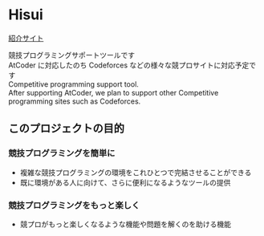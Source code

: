 # Hisui

[紹介サイト](https://adenohitu.github.io/Hisui-introduce/)

競技プログラミングサポートツールです  
AtCoder に対応したのち Codeforces などの様々な競プロサイトに対応予定です  
Competitive programming support tool.  
After supporting AtCoder, we plan to support other Competitive programming sites such as Codeforces.

## このプロジェクトの目的

### 競技プログラミングを簡単に

- 複雑な競技プログラミングの環境をこれひとつで完結させることができる
- 既に環境がある人に向けて、さらに便利になるようなツールの提供

### 競技プログラミングをもっと楽しく

- 競プロがもっと楽しくなるような機能や問題を解くのを助ける機能
